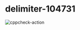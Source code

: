 # delimiter-104731
![cppcheck-action](https://github.com/stepin104731/delimiter-104731/workflows/cppcheck-action/badge.svg)
